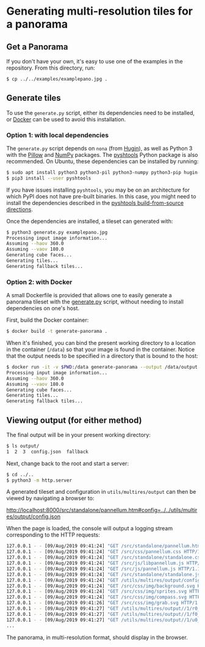 # Generating multi-resolution tiles for a panorama

## Get a Panorama
If you don't have your own, it's easy to use one of the examples in the repository.
From this directory, run:

```bash
$ cp ../../examples/examplepano.jpg .
```

## Generate tiles

To use the `generate.py` script, either its dependencies need to be installed,
or [Docker](https://www.docker.com/) can be used to avoid this installation.

### Option 1: with local dependencies

The `generate.py` script depends on `nona` (from [Hugin](http://hugin.sourceforge.net/)),
as well as Python 3 with the [Pillow](https://pillow.readthedocs.org/) and
[NumPy](https://numpy.org/) packages. The [pyshtools](https://shtools.github.io/SHTOOLS/)
Python package is also recommended. On Ubuntu, these dependencies can be
installed by running:

```bash
$ sudo apt install python3 python3-pil python3-numpy python3-pip hugin-tools
$ pip3 install --user pyshtools
```

If you have issues installing `pyshtools`, you may be on an architecture for
which PyPI does not have pre-built binaries. In this case, you might need to
install the dependencies described in the
[pyshtools build-from-source directions](https://shtools.github.io/SHTOOLS/python-installing.html#build-from-source).

Once the dependencies are installed, a tileset can generated with:

```bash
$ python3 generate.py examplepano.jpg
Processing input image information...
Assuming --haov 360.0
Assuming --vaov 180.0
Generating cube faces...
Generating tiles...
Generating fallback tiles...
```


### Option 2: with Docker

A small Dockerfile is provided that allows one to easily generate a panorama tileset
with the [generate.py](generate.py) script, without needing to install dependencies
on one's host.

First, build the Docker container:

```bash
$ docker build -t generate-panorama .
```

When it's finished, you can bind the present working directory to a location in 
the container (`/data`) so that your image is found in the container. Notice
that the output needs to be specified in a directory that is bound to the host:

```bash
$ docker run -it -v $PWD:/data generate-panorama --output /data/output /data/examplepano.jpg
Processing input image information...
Assuming --haov 360.0
Assuming --vaov 180.0
Generating cube faces...
Generating tiles...
Generating fallback tiles...
```

## Viewing output (for either method)

The final output will be in your present working directory:

```bash
$ ls output/
1  2  3  config.json  fallback
```

Next, change back to the root and start a server:

```bash
$ cd ../..
$ python3 -m http.server
```

A generated tileset and configuration in `utils/multires/output` can then be viewed by navigating a browser to:

[http://localhost:8000/src/standalone/pannellum.htm#config=../../utils/multires/output/config.json](http://localhost:8000/src/standalone/pannellum.htm#config=../../utils/multires/output/config.json)

When the page is loaded, the console will output a logging stream corresponding to the HTTP requests:

```bash
127.0.0.1 - - [09/Aug/2019 09:41:24] "GET /src/standalone/pannellum.htm HTTP/1.1" 200 -
127.0.0.1 - - [09/Aug/2019 09:41:24] "GET /src/css/pannellum.css HTTP/1.1" 200 -
127.0.0.1 - - [09/Aug/2019 09:41:24] "GET /src/standalone/standalone.css HTTP/1.1" 200 -
127.0.0.1 - - [09/Aug/2019 09:41:24] "GET /src/js/libpannellum.js HTTP/1.1" 200 -
127.0.0.1 - - [09/Aug/2019 09:41:24] "GET /src/js/pannellum.js HTTP/1.1" 200 -
127.0.0.1 - - [09/Aug/2019 09:41:24] "GET /src/standalone/standalone.js HTTP/1.1" 200 -
127.0.0.1 - - [09/Aug/2019 09:41:24] "GET /utils/multires/output/config.json HTTP/1.1" 200 -
127.0.0.1 - - [09/Aug/2019 09:41:24] "GET /src/css/img/background.svg HTTP/1.1" 200 -
127.0.0.1 - - [09/Aug/2019 09:41:24] "GET /src/css/img/sprites.svg HTTP/1.1" 200 -
127.0.0.1 - - [09/Aug/2019 09:41:24] "GET /src/css/img/compass.svg HTTP/1.1" 200 -
127.0.0.1 - - [09/Aug/2019 09:41:26] "GET /src/css/img/grab.svg HTTP/1.1" 200 -
127.0.0.1 - - [09/Aug/2019 09:41:27] "GET /utils/multires/output//1/r0_0.jpg HTTP/1.1" 200 -
127.0.0.1 - - [09/Aug/2019 09:41:27] "GET /utils/multires/output//1/f0_0.jpg HTTP/1.1" 200 -
127.0.0.1 - - [09/Aug/2019 09:41:27] "GET /utils/multires/output//1/u0_0.jpg HTTP/1.1" 200 -
...
```

The panorama, in multi-resolution format, should display in the browser.
